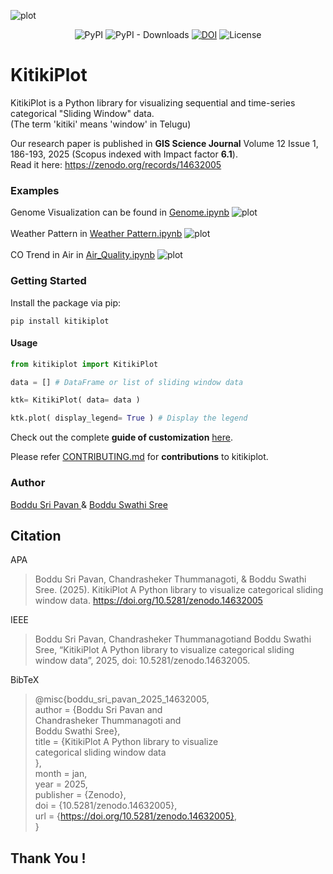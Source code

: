 ![plot](https://drive.google.com/uc?id=1kzO8VZC38-ktIezrnFvH1b7K84zGBrsL)

<div align="center">

![PyPI](https://img.shields.io/pypi/v/kitikiplot?color=blueviolet)
![PyPI - Downloads](https://img.shields.io/pypi/dm/kitikiplot?color=gold)
[![DOI](https://zenodo.org/badge/DOI/10.5281/zenodo.14632005.svg)](https://doi.org/10.5281/zenodo.14632005)
![License](https://img.shields.io/github/license/BodduSriPavan-111/kitikiplot?color=green)

</div>

# KitikiPlot
KitikiPlot is a Python library for visualizing sequential and time-series categorical "Sliding Window" data. <br>
(The term 'kitiki' means 'window' in Telugu)

Our research paper is published in **GIS Science Journal** Volume 12 Issue 1, 186-193, 2025 (Scopus indexed with Impact factor **6.1**). </br>
Read it here: <a href="https://zenodo.org/records/14632005">https://zenodo.org/records/14632005</a>
<!--
## Table of Contents</h2>
- [Why Kitkiplot?](#What-and-why)
- [Getting Started](#getting-started)
- [Contribute](#contribute)
- [Maintainer(s)](#maintainer(s))
- [Citation](#citation)

## Why Kitikiplot?
-->

### Examples 
Genome Visualization can be found in [Genome.ipynb](https://github.com/BodduSriPavan-111/kitikiplot/blob/add-comments/examples/Genome.ipynb)
![plot](https://drive.google.com/uc?id=1vpRcqUsalg64ILluCgcXfoaUfcqQfHVN)
<br><br>
Weather Pattern in [Weather Pattern.ipynb](https://github.com/BodduSriPavan-111/kitikiplot/blob/add-comments/examples/Weather_Pattern.ipynb)
![plot](https://drive.google.com/uc?id=1tl5XefYfBqQTap1X0iDNoY3upk0FHFni)
<br><br>
CO Trend in Air in [Air_Quality.ipynb](https://github.com/BodduSriPavan-111/kitikiplot/blob/add-comments/examples/Air_Quality.ipynb)
![plot](https://drive.google.com/uc?id=1LTFgNDX-OlTwkSQjsWA3x6xHRLyu_a6O)
<br>

### Getting Started
Install the package via pip:
```
pip install kitikiplot
```
#### Usage
```py
from kitikiplot import KitikiPlot

data = [] # DataFrame or list of sliding window data

ktk= KitikiPlot( data= data )

ktk.plot( display_legend= True ) # Display the legend
```
Check out the complete <b>guide of customization</b> [here](https://github.com/BodduSriPavan-111/kitikiplot/blob/main/examples/Usage_Guide.ipynb).

Please refer <a href="https://github.com/BodduSriPavan-111/kitikiplot/blob/main/CONTRIBUTING.md">CONTRIBUTING.md</a> for <b>contributions</b> to kitikiplot.

### Author
<a href="https://www.linkedin.com/in/boddusripavan/"> Boddu Sri Pavan </a> & 
<a href="https://www.linkedin.com/in/boddu-swathi-sree-2a2a58332/"> Boddu Swathi Sree </a>

## Citation
APA <br>
> Boddu Sri Pavan, Chandrasheker Thummanagoti, & Boddu Swathi Sree. (2025). KitikiPlot A Python library to visualize categorical sliding window data. https://doi.org/10.5281/zenodo.14632005

IEEE <br>
> Boddu Sri Pavan, Chandrasheker Thummanagotiand Boddu Swathi Sree, “KitikiPlot A Python library to visualize categorical sliding window data”, 2025, doi: 10.5281/zenodo.14632005.

BibTeX <br>
> @misc{boddu_sri_pavan_2025_14632005,       <br>
>  author       = {Boddu Sri Pavan and       <br>
>                  Chandrasheker Thummanagoti and       <br>
>                  Boddu Swathi Sree},       <br>
>  title        = {KitikiPlot A Python library to visualize       <br>
>                   categorical sliding window data       <br>
>                  },       <br>
>  month        = jan,       <br>
>  year         = 2025,       <br>
>  publisher    = {Zenodo},       <br>
>  doi          = {10.5281/zenodo.14632005},       <br>
>  url          = {https://doi.org/10.5281/zenodo.14632005},       <br>
>}

## Thank You !

